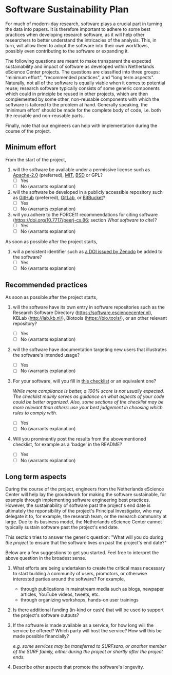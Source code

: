 Software Sustainability Plan
============================

For much of modern-day research, software plays a crucial part in turning the
data into papers. It is therefore important to adhere to some best practices
when developing research software, as it will help other researchers to better
understand the intricacies of the analysis. This, in turn, will allow them to
adopt the software into their own workflows, possibly even contributing to the
software or expanding it.

The following questions are meant to make transparent the expected
sustainability and impact of software as developed within Netherlands eScience
Center projects. The questions are classified into three groups: "minimum
effort", "recommended practices", and "long term aspects".
Naturally, not all of the software is equally viable when it comes to potential
reuse; research software typically consists of some generic components which
could in principle be reused in other projects, which are then complemented by
some other, non-reusable components with which the software is tailored to the
problem at hand.
Generally speaking, the 'minimum effort' should be made for the complete body of
code, i.e. both the reusable and non-reusable parts.

Finally, note that our engineers can help with implementation during the course
of the project.

Minimum effort
--------------

From the start of the project,

1. will the software be available under a permissive license such as
   [Apache-2.0](https://spdx.org/licenses/Apache-2.0.html) (preferred),
   [MIT](https://spdx.org/licenses/MIT.html),
   [BSD](https://spdx.org/licenses/BSD-3-Clause.html) or 
   GPL?
    - [ ] Yes
    - [ ] No (warrants explanation)
1. will the software be developed in a publicly accessible repository such
  as [GitHub](https://github.com/) (preferred),
  [GitLab](https://about.gitlab.com/), or
  [BitBucket](https://bitbucket.org)?
    - [ ] Yes
    - [ ] No (warrants explanation)
1. will you adhere to the FORCE11 recommendations for citing software (https://doi.org/10.7717/peerj-cs.86; section _What software to cite_)?
    - [ ] Yes
    - [ ] No (warrants explanation)

As soon as possible after the project starts,

1. will a persistent identifier such as [a DOI issued by Zenodo](https://guides.github.com/activities/citable-code/) be added to the software?
    - [ ] Yes 
    - [ ] No (warrants explanation)

Recommended practices
---------------------

As soon as possible after the project starts,

1. will the software have its own entry in software repositories such as the Research
  Software Directory (https://software.esciencecenter.nl), KBLab
  (http://lab.kb.nl/), Biotools (https://bio.tools/), or an other relevant repository?
    - [ ] Yes
    - [ ] No (warrants explanation)

1. will the software have documentation targeting new users that illustrates the
   software's intended usage?
    - [ ] Yes
    - [ ] No (warrants explanation)

1. For your software, will you fill in [this checklist](https://bestpractices.coreinfrastructure.org/en/) or an equivalent one?

    _While more compliance is better, a 100% score is not usually expected. The
    checklist mainly serves as guidance on what aspects of your code could be
    better organized. Also, some sections of the checklist may be more relevant
    than others: use your best judgement in choosing which rules to comply
    with._

    - [ ] Yes
    - [ ] No (warrants explanation)

1. Will you prominently post the results from the abovementioned checklist, for example as a 'badge' in the README?
    - [ ] Yes
    - [ ] No (warrants explanation)

Long term aspects
-----------------

During the course of the project, engineers from the Netherlands eScience Center
will help lay the groundwork for making the software sustainable, for example
through implementing software engineering best practices. However, the
sustainability of software past the project's end date is ultimately the
reponsibility of the project's Principal Investigator, who may delegate it to,
for example, the research team, or the research community at large. Due to its
business model, the Netherlands eScience Center cannot typically sustain
software past the project's end date.

This section tries to answer the generic question: "What will you do _during the
project_ to ensure that the software lives on past the project's end date?"

Below are a few suggestions to get you started. Feel free to interpret the above
question in the broadest sense.

1. What efforts are being undertaken to create the critical mass necessary to
   start building a community of users, promotors, or otherwise interested
   parties around the software? For example,
      - through publications in mainstream media such as blogs, newpaper articles,
        YouTube videos, tweets, etc.
      - through organizing workshops, hands-on user trainings
1. Is there additional funding (in-kind or cash) that will be used to support
   the project's software outputs?
1. If the software is made available as a service, for how long will the service
   be offered? Which party will host the service? How will this be made possible
   financially?

   _e.g. some services may be transferred to SURFsara, or another member of the
   SURF family, either during the project or shortly after the project ends._

1. Describe other aspects that promote the software's longevity.

